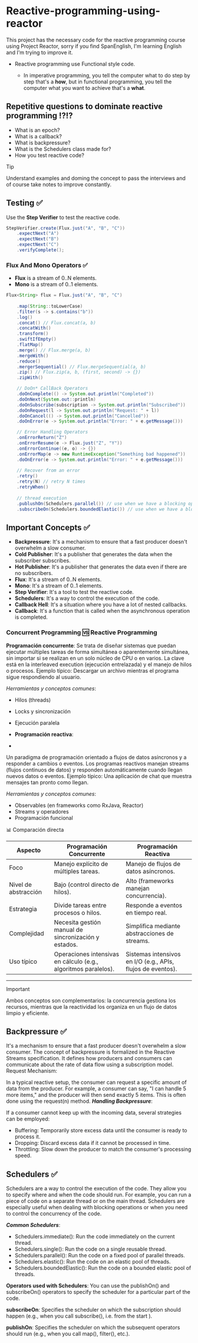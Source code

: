 # Reactive-programming-using-reactor

This project has the necessary code for the reactive programming course using Project Reactor, sorry if you find SpanEnglish, I'm learning English and I'm trying to improve it.

* Reactive programming use Functional style code.

  * In imperative programming, you tell the computer what to do step by step that's a **how**, but in functional programming, you tell the computer what you want to achieve that's a **what**.

## Repetitive questions to dominate reactive programming ⁉️⁉

- What is an epoch?
- What is a callback?
- What is backpressure?
- What is the Schedulers class made for?
- How you test reactive code?

>[!TIP]
> Understand examples and doming the concept to pass the interviews and of course take notes to improve constantly.

## Testing ✅

Use the **Step Verifier** to test the reactive code.

```java
StepVerifier.create(Flux.just("A", "B", "C"))
    .expectNext("A")
    .expectNext("B")
    .expectNext("C")
    .verifyComplete();
```


### Flux And Mono Operators ✅

* **Flux** is a stream of 0..N elements.
* **Mono** is a stream of 0..1 elements.

```java
Flux<String> flux = Flux.just("A", "B", "C")
        
    .map(String::toLowerCase)
    .filter(s -> s.contains("b"))
    .log()
    .concat() // Flux.concat(a, b)
    .concatWith()
    .transform()
    .swiftIfEmpty()
    .flatMap()
    .merge() // Flux.merge(a, b)
    .mergeWith()
    .reduce() 
    .mergerSequential() // Flux.mergeSequential(a, b)
    .zip() // Flux.zip(a, b, (first, second) -> {})
    .zipWith()

    // DoOn* CallBack Operators
    .doOnComplete(() -> System.out.println("Completed"))
    .doOnNext(System.out::println)
    .doOnSubscribe(subscription -> System.out.println("Subscribed"))
    .doOnRequest(l -> System.out.println("Request: " + l))
    .doOnCancel(() -> System.out.println("Cancelled"))
    .doOnError(e -> System.out.println("Error: " + e.getMessage()))

    // Error Handling Operators
    .onErrorReturn("Z")
    .onErrorResume(e -> Flux.just("Z", "Y"))
    .onErrorContinue((e, o) -> {})
    .onErrorMap(e -> new RuntimeException("Something bad happened"))
    .doOnError(e -> System.out.println("Error: " + e.getMessage()))
        
    // Recover from an error
    .retry()
    .retry(N) // retry N times
    .retryWhen()
        
    // thread execution
    .publushOn(Schedulers.parallel()) // use when we have a blocking operation
    .subscribeOn(Schedulers.boundedElastic()) // use when we have a blocking operation

```

## Important Concepts ✅

* **Backpressure**: It's a mechanism to ensure that a fast producer doesn't overwhelm a slow consumer.
* **Cold Publisher**: It's a publisher that generates the data when the subscriber subscribes.
* **Hot Publisher**: It's a publisher that generates the data even if there are no subscribers.
* **Flux**: It's a stream of 0..N elements.
* **Mono**: It's a stream of 0..1 elements.
* **Step Verifier**: It's a tool to test the reactive code.
* **Schedulers**: It's a way to control the execution of the code.
* **Callback Hell**: It's a situation where you have a lot of nested callbacks.
* **Callback**: It's a function that is called when the asynchronous operation is completed.


### Concurrent Programming 🆚 Reactive Programming

**Programación concurrente**:
Se trata de diseñar sistemas que puedan ejecutar múltiples tareas de forma simultánea o aparentemente simultánea, sin importar si se realizan en un solo núcleo de CPU o en varios. La clave está en la interleaved execution (ejecución entrelazada) y el manejo de hilos o procesos.
Ejemplo típico: Descargar un archivo mientras el programa sigue respondiendo al usuario.

_Herramientas y conceptos comunes_:

* Hilos (threads)
* Locks y sincronización
* Ejecución paralela

* **Programación reactiva**:
* 
Un paradigma de programación orientado a flujos de datos asíncronos y a responder a cambios o eventos. Los programas reactivos manejan streams (flujos continuos de datos) y responden automáticamente cuando llegan nuevos datos o eventos.
Ejemplo típico: Una aplicación de chat que muestra mensajes tan pronto como llegan.

_Herramientas y conceptos comunes_:

* Observables (en frameworks como RxJava, Reactor)
* Streams y operadores
* Programación funcional

📊 Comparación directa

| Aspecto                     | Programación Concurrente                      | Programación Reactiva                       |
|-----------------------------|----------------------------------------------|--------------------------------------------|
| Foco                        | Manejo explícito de múltiples tareas.        | Manejo de flujos de datos asíncronos.     |
| Nivel de abstracción        | Bajo (control directo de hilos).             | Alto (frameworks manejan concurrencia).    |
| Estrategia                  | Divide tareas entre procesos o hilos.        | Responde a eventos en tiempo real.         |
| Complejidad                 | Necesita gestión manual de sincronización y estados. | Simplifica mediante abstracciones de streams. |
| Uso típico                  | Operaciones intensivas en cálculo (e.g., algoritmos paralelos). | Sistemas intensivos en I/O (e.g., APIs, flujos de eventos). |
--------------------------------------------------------------------------------------------------------------------------------------------------------------

> [!IMPORTANT]
> Ambos conceptos son complementarios: la concurrencia gestiona los recursos, mientras que la reactividad los organiza en un flujo de datos limpio y eficiente.


## Backpressure ✅

It's a mechanism to ensure that a fast producer doesn't overwhelm a slow consumer.
The concept of backpressure is formalized in the Reactive Streams specification. It defines how producers and consumers can communicate about the rate of data flow using a subscription model.
Request Mechanism:

In a typical reactive setup, the consumer can request a specific amount of data from the producer. For example, a consumer can say, "I can handle 5 more items," and the producer will then send exactly 5 items. This is often done using the request(n) method.
**_Handling Backpressure_**:

If a consumer cannot keep up with the incoming data, several strategies can be employed:

* Buffering: Temporarily store excess data until the consumer is ready to process it.
* Dropping: Discard excess data if it cannot be processed in time.
* Throttling: Slow down the producer to match the consumer's processing speed.

## Schedulers ✅

Schedulers are a way to control the execution of the code. They allow you to specify where and when the code should run.
For example, you can run a piece of code on a separate thread or on the main thread. Schedulers
are especially useful when dealing with blocking operations or when you need to control the concurrency of the code.

**_Common Schedulers_**:
* Schedulers.immediate(): Run the code immediately on the current thread.
* Schedulers.single(): Run the code on a single reusable thread.
* Schedulers.parallel(): Run the code on a fixed pool of parallel threads.
* Schedulers.elastic(): Run the code on an elastic pool of threads.
* Schedulers.boundedElastic(): Run the code on a bounded elastic pool of threads.

**Operators used with Schedulers**: You can use the publishOn() and subscribeOn() operators to specify the scheduler for
a particular part of the code.

**subscribeOn**: Specifies the scheduler on which the subscription should happen (e.g., when you call subscribe(), i.e. from the start ).

**publishOn**: Specifies the scheduler on which the subsequent operators should run (e.g., when you call map(), filter(), etc.).

